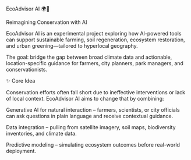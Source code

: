 EcoAdvisor AI 🌍🌱

Reimagining Conservation with AI

EcoAdvisor AI is an experimental project exploring how AI-powered tools can support sustainable farming, soil regeneration, ecosystem restoration, and urban greening—tailored to hyperlocal geography.

The goal: bridge the gap between broad climate data and actionable, location-specific guidance for farmers, city planners, park managers, and conservationists.

✨ Core Idea

Conservation efforts often fall short due to ineffective interventions or lack of local context. EcoAdvisor AI aims to change that by combining:

Generative AI for natural interaction – farmers, scientists, or city officials can ask questions in plain language and receive contextual guidance.

Data integration – pulling from satellite imagery, soil maps, biodiversity inventories, and climate data.

Predictive modeling – simulating ecosystem outcomes before real-world deployment.
